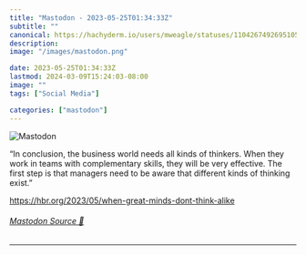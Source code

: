 ```yaml
---
title: "Mastodon - 2023-05-25T01:34:33Z"
subtitle: ""
canonical: https://hachyderm.io/users/mweagle/statuses/110426749269510519
description:
image: "/images/mastodon.png"

date: 2023-05-25T01:34:33Z
lastmod: 2024-03-09T15:24:03-08:00
image: ""
tags: ["Social Media"]

categories: ["mastodon"]
---
```

![Mastodon](/images/mastodon.png)

<p>“In conclusion, the business world needs all kinds of thinkers. When they work in teams with complementary skills, they will be very effective. The first step is that managers need to be aware that different kinds of thinking exist.”</p><p><a href="https://hbr.org/2023/05/when-great-minds-dont-think-alike" target="_blank" rel="nofollow noopener noreferrer" translate="no"><span class="invisible">https://</span><span class="ellipsis">hbr.org/2023/05/when-great-min</span><span class="invisible">ds-dont-think-alike</span></a></p>


###### [Mastodon Source 🐘](https://hachyderm.io/@mweagle/110426749269510519)

___
